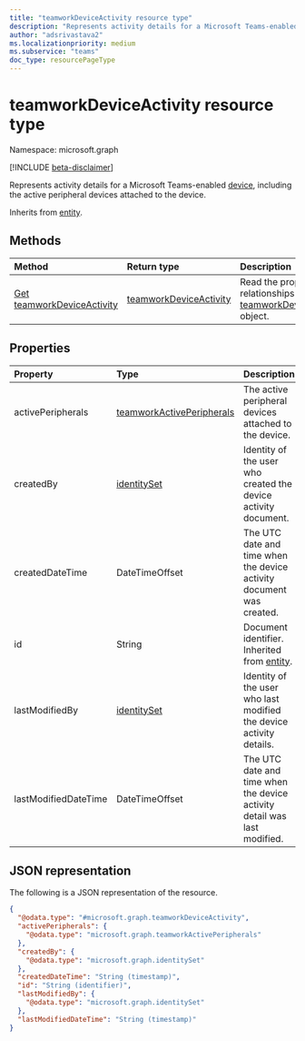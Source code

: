 ```yaml
---
title: "teamworkDeviceActivity resource type"
description: "Represents activity details for a Microsoft Teams-enabled device."
author: "adsrivastava2"
ms.localizationpriority: medium
ms.subservice: "teams"
doc_type: resourcePageType
---
```


# teamworkDeviceActivity resource type

Namespace: microsoft.graph

[!INCLUDE [beta-disclaimer](../../includes/beta-disclaimer.md)]

Represents activity details for a Microsoft Teams-enabled [device](../resources/teamworkdevice.md), including the active peripheral devices attached to the device.

Inherits from [entity](../resources/entity.md).

## Methods
|Method|Return type|Description|
|:---|:---|:---|
|[Get teamworkDeviceActivity](../api/teamworkdeviceactivity-get.md)|[teamworkDeviceActivity](../resources/teamworkdeviceactivity.md)|Read the properties and relationships of a [teamworkDeviceActivity](../resources/teamworkdeviceactivity.md) object.|

## Properties
|Property|Type|Description|
|:---|:---|:---|
|activePeripherals|[teamworkActivePeripherals](../resources/teamworkactiveperipherals.md)|The active peripheral devices attached to the device.|
|createdBy|[identitySet](../resources/identityset.md)|Identity of the user who created the device activity document.|
|createdDateTime|DateTimeOffset|The UTC date and time when the device activity document was created.|
|id|String|Document identifier. Inherited from [entity](../resources/entity.md).|
|lastModifiedBy|[identitySet](../resources/identityset.md)|Identity of the user who last modified the device activity details.|
|lastModifiedDateTime|DateTimeOffset|The UTC date and time when the device activity detail was last modified.|


## JSON representation
The following is a JSON representation of the resource.
<!-- {
  "blockType": "resource",
  "keyProperty": "id",
  "@odata.type": "microsoft.graph.teamworkDeviceActivity",
  "baseType": "microsoft.graph.entity",
  "openType": false
}
-->
``` json
{
  "@odata.type": "#microsoft.graph.teamworkDeviceActivity",
  "activePeripherals": {
    "@odata.type": "microsoft.graph.teamworkActivePeripherals"
  },
  "createdBy": {
    "@odata.type": "microsoft.graph.identitySet"
  },
  "createdDateTime": "String (timestamp)",
  "id": "String (identifier)",
  "lastModifiedBy": {
    "@odata.type": "microsoft.graph.identitySet"
  },
  "lastModifiedDateTime": "String (timestamp)"
}
```

